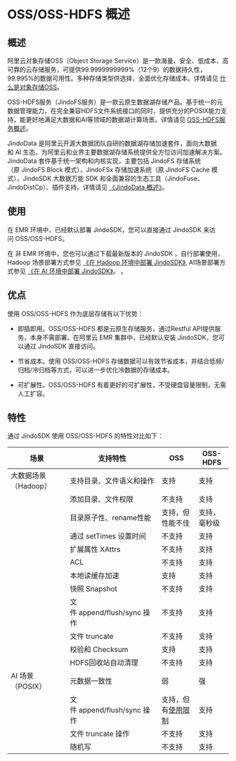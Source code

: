 # OSS/OSS-HDFS 概述

## 概述

阿里云对象存储OSS（Object Storage Service）是一款海量、安全、低成本、高可靠的云存储服务，可提供99.9999999999%（12个9）的数据持久性，99.995%的数据可用性。多种存储类型供选择，全面优化存储成本。详情请见 [什么是对象存储OSS](https://help.aliyun.com/document_detail/31817.html)。

OSS-HDFS服务（JindoFS服务）是一款云原生数据湖存储产品。基于统一的元数据管理能力，在完全兼容HDFS文件系统接口的同时，提供充分的POSIX能力支持，能更好地满足大数据和AI等领域的数据湖计算场景。详情请见 [OSS-HDFS服务概述](https://help.aliyun.com/document_detail/405089.html)。

JindoData 是阿里云开源大数据团队自研的数据湖存储加速套件，面向大数据和 AI 生态，为阿里云和业界主要数据湖存储系统提供全方位访问加速解决方案。JindoData 套件基于统一架构和内核实现，主要包括 JindoFS 存储系统（原 JindoFS Block 模式），JindoFSx 存储加速系统（原 JindoFS Cache 模式），JindoSDK 大数据万能 SDK 和全面兼容的生态工具（JindoFuse、JindoDistCp）、插件支持。详情请见 [《JindoData 概述》](../jindodata/jindodata_introduction.md)。 

## 使用

在 EMR 环境中，已经默认部署 JindoSDK，您可以直接通过 JindoSDK 来访问 OSS/OSS-HDFS。

在 非 EMR 环境中，您也可以通过下载最新版本的 JindoSDK ，自行部署使用，Hadoop 场景部署方式参见 [《在 Hadoop 环境中部署 JindoSDK》](/docs/user/jindosdk/jindosdk_deployment_hadoop.md), AI场景部署方式参见 [《在 AI 环境中部署 JindoSDK》](/docs/user/jindosdk/jindosdk_deployment_ai.md)。
。

## 优点

使用 OSS/OSS-HDFS 作为底层存储有以下优势：

*   即插即用。OSS/OSS-HDFS 都是云原生存储服务，通过Restful API提供服务，本身不需部署。在阿里云 EMR 集群中，已经默认安装 JindoSDK，您可以通过 JindoSDK 直接访问。
    
*   节省成本。使用 OSS/OSS-HDFS 存储数据可以有效节省成本，并结合低频/归档/冷归档等方式，可以进一步优化冷数据的存储成本。
    
*   可扩展性。OSS/OSS-HDFS 有着更好的可扩展性，不受硬盘容量限制，无需人工扩容。
    

## 特性

通过 JindoSDK 使用 OSS/OSS-HDFS 的特性对比如下：

|  场景  |  支持特性  |  OSS  |  OSS-HDFS  |
| --- | --- | --- | --- |
|  大数据场景 （Hadoop）  |  支持目录、文件语义和操作  |  支持  |  支持  |
|  |  添加目录、文件权限  |  不支持  |  支持  |
|  |  目录原子性、rename性能  |  支持，但性能不佳  |  支持，毫秒级  |
|  |  通过 setTimes 设置时间  |  不支持  |  支持  |
|  |  扩展属性 XAttrs  |  不支持  |  支持  |
|  |  ACL  |  不支持  |  支持  |
|  |  本地读缓存加速  |  支持  |  支持  |
|  |  快照 Snapshot  |  不支持  |  支持  |
|  |  文件 append/flush/sync 操作  |  不支持  |  支持  |
|  |  文件 truncate  |  不支持  |  支持  |
|  |  校验和 Checksum  |  支持  |  支持  |
|  |  HDFS回收站自动清理  |  不支持  |  支持  |
|  AI 场景（POSIX）  |  元数据一致性  |  弱  |  强  |
|  |  文件 append/flush/sync 操作  |  支持，但有[使用限制](https://help.aliyun.com/document_detail/31981.html)  |  支持  |
|  |  文件 truncate 操作  |  不支持  |  支持  |
|  |  随机写  |  不支持  |  支持  |
